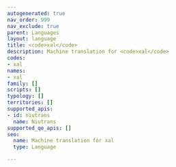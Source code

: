 ```yaml
---
autogenerated: true
nav_order: 999
nav_exclude: true
parent: Languages
layout: language
title: <code>xal</code>
description: Machine translation for <code>xal</code>
codes:
- xal
names:
- xal
family: []
scripts: []
typology: []
territories: []
supported_apis:
- id: niutrans
  name: Niutrans
supported_qe_apis: []
seo:
  name: Machine translation for xal
  type: Language

---
```


